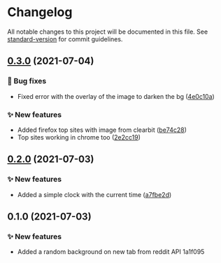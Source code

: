 # Changelog

All notable changes to this project will be documented in this file. See [standard-version](https://github.com/conventional-changelog/standard-version) for commit guidelines.

## [0.3.0](https://github.com/codingpotions/tabstart/compare/v0.2.0...v0.3.0) (2021-07-04)


### 🐛 Bug fixes

* Fixed error with the overlay of the image to darken the bg ([4e0c10a](https://github.com/codingpotions/tabstart/commit/4e0c10a931bf2b1c88dbcef82def077efa14a3bc))


### ✨ New features

* Added firefox top sites with image from clearbit ([be74c28](https://github.com/codingpotions/tabstart/commit/be74c282cdd651e4742be6bebc878e25e907ddbc))
* Top sites working in chrome too ([2e2cc19](https://github.com/codingpotions/tabstart/commit/2e2cc1955127e42db6cb64907a800e709c2d9fad))

## [0.2.0](https://github.com/codingpotions/tabstart/compare/v0.1.0...v0.2.0) (2021-07-03)


### ✨ New features

* Added a simple clock with the current time ([a7fbe2d](https://github.com/codingpotions/tabstart/commit/a7fbe2dd5ce327304c35109a6cad285043b096ff))

## 0.1.0 (2021-07-03)


### ✨ New features

* Added a random background on new tab from reddit API 1a1f095
